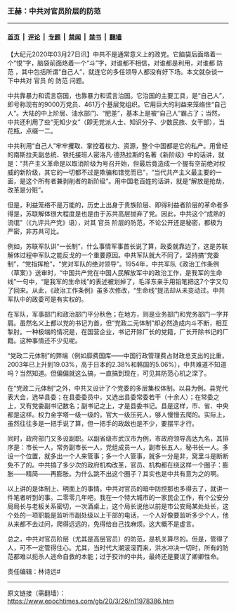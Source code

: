 ### 王赫：中共对官员阶层的防范

---

#### [首页](../../../..?n11978386) &nbsp;|&nbsp; [评论](../../../../../epoch-comment?n11978386) &nbsp;|&nbsp; [专题](../../../../../epoch-special?n11978386) &nbsp;|&nbsp; [禁闻](../../../../../epoch-news?n11978386) &nbsp;|&nbsp; [禁书](../../../../../books?n11978386) &nbsp;|&nbsp; [翻墙](https://github.com/gfw-breaker/nogfw/blob/master/README.md?n11978386)


<div class="post_content" id="artbody" itemprop="articleBody">
 <!-- article content begin -->
 <p>
  【大纪元2020年03月27日讯】中共不是通常意义上的政党。它脑袋后面烙着一个“恨”字，脑袋前面烙着一个“斗”字，对谁都不相信，对谁都是利用，对谁都
  <ok href="https://www.epochtimes.com/gb/tag/%E9%98%B2%E8%8C%83.html">
   防范
  </ok>
  ，其中包括所谓“自己人”，就连它的多任领导人都没有好下场。本文就杂谈一下中共对
  <ok href="https://www.epochtimes.com/gb/tag/%E5%AE%98%E5%91%98.html">
   官员
  </ok>
  的
  <ok href="https://www.epochtimes.com/gb/tag/%E9%98%B2%E8%8C%83.html">
   防范
  </ok>
  问题。
 </p>
 <p>
  中共靠暴力和谎言窃国，也靠暴力和谎言治国。它治国的主要工具，是“自己人”，即号称现有的9000万党员、461万个基层党组织。它用巨大的利益来笼络住“自己人”。大陆的中上阶层、油水部门、“肥差”，基本上是被“自己人”霸占了；当然，中共还利用了些“无知少女”（即无党派人士、知识分子、少数民族、女干部），当花瓶，点缀一二。
 </p>
 <p>
  中共利用“自己人”牢牢攫取、掌控着权力、资源，整个中国都是它的私产。用曾经的南斯拉夫副总统、铁托接班人密洛凡·德热拉斯的名著《新阶级》中的话讲，就是：“共产主义革命是以取消阶级为号召开始，但最后竟造成一个握有空前绝对权威的新阶级，其它的一切都不过是欺骗和错觉而已”，“当代共产主义最主要的一面，是这个所有者兼剥削者的新阶级”。用中国老百姓的话讲，就是“解放是抢劫，改革是分赃”。
 </p>
 <p>
  但是，利益笼络不是万能的，历史上出身于贵族阶层、即得利益者阶层的革命者多得是，苏联解体很大程度是也是由于苏共高层抛弃了党。因此，中共这个“成熟的流氓”（《九评共产党》语），对其
  <ok href="https://www.epochtimes.com/gb/tag/%E5%AE%98%E5%91%98.html">
   官员
  </ok>
  阶层的防范，不论公开还是秘密，都极为严密，非苏共可比。
 </p>
 <p>
  例如，苏联军队讲“一长制”，什么事情军事首长说了算，政委就靠边了，这是苏联解体过程中军队之能反戈的一个重要原因。中共军队就大不同了，坚持搞“党委制”，“党指挥枪”，“党对军队的绝对领导”。1954年，中共军队《政治工作条例（草案）》送审时，“中国共产党在中国人民解放军中的政治工作，是我军的生命线”一句中，“是我军的生命线”的表述被划掉了，毛泽东亲手用铅笔把这7个字又勾了回来。从此，《政治工作条例》虽多次修改，“生命线”提法却从未变动过。中共军队中的政委可是有实权的。
 </p>
 <p>
  在军队，军事部门和政治部门平分秋色；在地方，则是业务部门和党务部门一字并肩。虽然名义上都以党的书记为首，但“党政二元体制”却必然造成内斗不断，相互掣肘。一种极端的情况是，在国营企业，书记开除厂长的党籍，厂长开除书记的厂籍。这种事情还不少见呢。
 </p>
 <p>
  “党政二元体制”的弊端（例如靡费国库——中国行政管理费占财政总支出的比重，2003年已上升到19.03%，高于日本的2.38%和韩国的5.06%），中共难道不知道吗？当然知道。但偏偏就这么搞，一直搞到现在，可见其防范心机之深了。
 </p>
 <p>
  在“党政二元体制”之外，中共又设计了个党委的多层集权体制。以县为例。县党代表大会，选举县委；在县委委员中，又选出县委常委若干（十余人）；在常委之上，又有党委副书记数名；副书记之上，才是县委书记。县是这样，市、省、中央都是这样。权力金字塔一级一级的，官大一级压死人，够人慢慢去爬的。实际上，虽然往往多是一把手说了算，但一把手的政敌也是不少，要摆平才行。
 </p>
 <p>
  同时，政府部门又多设副职。以副省级市武汉市为例，市政府领导高达九名，其排序是：市长一人，常务副市长一人，党组成员一人，副市长五人，秘书长一人。多设一个位置，就多出一个人来管事；多一个人管事，就多一分是非，窝里斗是断断免不了的。中共搞了多少次的政府机构改革，官员、机构都在绕这样一个圈子：膨胀——精简——再膨胀。为什么跳不出这个圈子？其实也是中共有意为之的啊。
 </p>
 <p>
  以上讲的是体制上、明面上的事情。中共对官员的暗中防控那也多得去了，就讲一件笔者听到的事。二零零几年吧，我在一个特大城市的一家民企工作，有个公安分局局长与老板关系密切，一次酒桌上，这个局长说他以前是市公安局某处处长，这个处的一项职能是监听市副处级以上干部的电话，一个人好像要监听多少个人，他从来都不去过问，爬得远远的，免得给自己找麻烦。这大概不是虚言。
 </p>
 <p>
  总之，中共对官员阶层（尤其是高层官员）的防范，是机关算尽的。但是，管得了人，可不一定管得住心。尤其，当时代大潮滚滚而来，洪水冲决一切时，所有的防范都难以扼杀人逃命自救的本能；过于狡诈的中共，最终还是要误了卿卿性命。
 </p>
 <p>
  责任编辑：林诗远#
 </p>
 <!-- article content end -->
 <div id="below_article_ad">
 </div>
</div>


---

原文链接（需翻墙）：https://www.epochtimes.com/gb/20/3/26/n11978386.htm